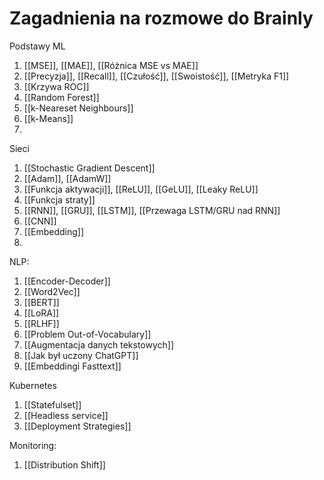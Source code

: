 # Zagadnienia na rozmowe do Brainly

Podstawy ML

1. [[MSE]], [[MAE]], [[Różnica MSE vs MAE]]
2. [[Precyzja]], [[Recall]], [[Czułość]], [[Swoistość]], [[Metryka F1]] 
4. [[Krzywa ROC]]
5. [[Random Forest]]
6. [[k-Neareset Neighbours]]
7. [[k-Means]]
8. 

Sieci

1. [[Stochastic Gradient Descent]]
2. [[Adam]], [[AdamW]]
3. [[Funkcja aktywacji]], [[ReLU]], [[GeLU]], [[Leaky ReLU]]
4. [[Funkcja straty]]
5. [[RNN]], [[GRU]], [[LSTM]], [[Przewaga LSTM/GRU nad RNN]]
6. [[CNN]]
7. [[Embedding]]
8. 

NLP:

1. [[Encoder-Decoder]]
2. [[Word2Vec]]
3. [[BERT]]
4. [[LoRA]]
5. [[RLHF]]
6. [[Problem Out-of-Vocabulary]]
7. [[Augmentacja danych tekstowych]]
8. [[Jak był uczony ChatGPT]]
9. [[Embeddingi Fasttext]]



Kubernetes

1. [[Statefulset]]
2. [[Headless service]]
3. [[Deployment Strategies]]


Monitoring:

1. [[Distribution Shift]]